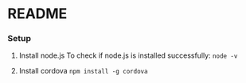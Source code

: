 # README

### Setup ###

1. Install node.js
   To check if node.js is installed successfully: `node -v`

2. Install cordova
   `npm install -g cordova`

